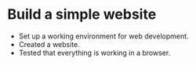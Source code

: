  # Build a simple website
 
 * Set up a working environment for web development. 
 * Created a website.
 * Tested that everything is working in a browser.
